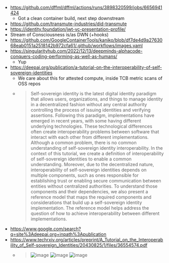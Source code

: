 - https://github.com/dffml/dffml/actions/runs/3898320599/jobs/6656941424
  - Got a clean container build, next step downstream
- https://github.com/transmute-industries/did-transmute
- https://identity.foundation/jwt-vc-presentation-profile/
- Stream of Consciousness is/as DWN (+hooks)
- https://github.com/GoogleContainerTools/kaniko/blob/df7de4d9a2763068eab0151a2518142b972cfa61/.github/workflows/images.yaml
- https://singularityhub.com/2022/12/13/deepminds-alphacode-conquers-coding-performing-as-well-as-humans/
  - Yup
- https://deepai.org/publication/a-tutorial-on-the-interoperability-of-self-sovereign-identities
  - We care about this for attested compute, inside TCB metric scans of OSS repos
  - > Self-sovereign identity is the latest digital identity paradigm that allows users, organizations, and things to manage identity in a decentralized fashion without any central authority controlling the process of issuing identities and verifying assertions. Following this paradigm, implementations have emerged in recent years, with some having different underlying technologies. These technological differences often create interoperability problems between software that interact with each other from different implementations. Although a common problem, there is no common understanding of self-sovereign identity interoperability. In the context of this tutorial, we create a definition of interoperability of self-sovereign identities to enable a common understanding. Moreover, due to the decentralized nature, interoperability of self-sovereign identities depends on multiple components, such as ones responsible for establishing trust or enabling secure communication between entities without centralized authorities. To understand those components and their dependencies, we also present a reference model that maps the required components and considerations that build up a self-sovereign identity implementation. The reference model helps address the question of how to achieve interoperability between different implementations.
- https://www.google.com/search?q=site%3Adeepai.org+inpath%3Apublication
- https://www.techrxiv.org/articles/preprint/A_Tutorial_on_the_Interoperability_of_Self-sovereign_Identities/20430825/1/files/36554574.pdf
  - > ![image](https://user-images.githubusercontent.com/5950433/211946150-c42a49bd-451e-4155-8e43-59e17fb6ae54.png)
    > ![image](https://user-images.githubusercontent.com/5950433/211946197-18a4089b-a8ef-4c73-91d6-435c6ecfc9f3.png)
    > ![image](https://user-images.githubusercontent.com/5950433/211946385-21e5da8f-2644-4d6e-a9fd-baeec40ae3e9.png)
